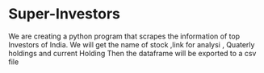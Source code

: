 # Super-Investors
We are creating a python program that scrapes the information of top Investors of India.
We will get the name of stock ,link for analysi , Quaterly holdings and current Holding
Then the dataframe will be exported to a csv file
